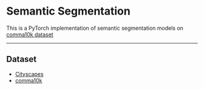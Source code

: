 # Semantic Segmentation
This is a PyTorch implementation of semantic segmentation models on [comma10k dataset](https://github.com/commaai/comma10k)

---
## Dataset
- [Cityscapes](https://www.cityscapes-dataset.com/)
- [comma10k](https://github.com/commaai/comma10k)
